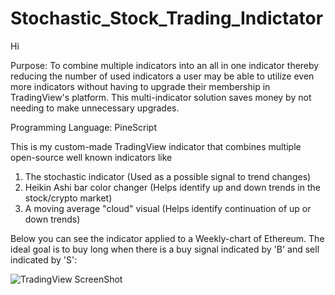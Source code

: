 ﻿# Stochastic_Stock_Trading_Indictator

Hi

Purpose: To combine multiple indicators into an all in one indicator thereby reducing the number of used indicators
         a user may be able to utilize even more indicators without having to upgrade their membership in TradingView's platform.
         This multi-indicator solution saves money by not needing to make unnecessary upgrades.

Programming Language: PineScript

This is my custom-made TradingView indicator that combines multiple open-source well known indicators like

1. The stochastic indicator (Used as a possible signal to trend changes)
2. Heikin Ashi bar color changer (Helps identify up and down trends in the stock/crypto market)
3. A moving average "cloud" visual (Helps identify continuation of up or down trends)


Below you can see the indicator applied to a Weekly-chart of Ethereum. The ideal goal is to buy long when there is a buy signal indicated by 'B' and sell indicated by 'S':

![TradingView ScreenShot](https://github.com/user-attachments/assets/9a9048f0-55b3-4697-9903-1aba837b1edc)
